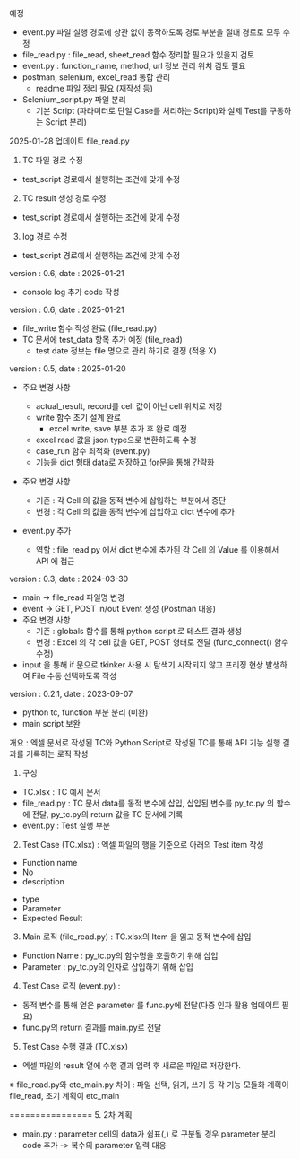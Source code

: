 예정
- event.py 파일 실행 경로에 상관 없이 동작하도록 경로 부분을 절대 경로로 모두 수정
- file_read.py : file_read, sheet_read 함수 정리할 필요가 있을지 검토
- event.py : function_name, method, url 정보 관리 위치 검토 필요
- postman, selenium, excel_read 통합 관리
  - readme 파일 정리 필요 (재작성 등)
- Selenium_script.py 파일 분리
  - 기본 Script (파라미터로 단일 Case를 처리하는 Script)와 실제 Test를 구동하는 Script 분리)

2025-01-28 업데이트
file_read.py
1. TC 파일 경로 수정
- test_script 경로에서 실행하는 조건에 맞게 수정
2. TC result 생성 경로 수정
- test_script 경로에서 실행하는 조건에 맞게 수정
3. log 경로 수정
- test_script 경로에서 실행하는 조건에 맞게 수정

version : 0.6, date : 2025-01-21
- console log 추가 code 작성

version : 0.6, date : 2025-01-21
- file_write 함수 작성 완료 (file_read.py)
- TC 문서에 test_data 항목 추가 예정 (file_read)
  - test date 정보는 file 명으로 관리 하기로 결정 (적용 X)

version : 0.5, date : 2025-01-20
- 주요 변경 사항 
  - actual_result, record를 cell 값이 아닌 cell 위치로 저장
  - write 함수 초기 설계 완료
    - excel write, save 부분 추가 후 완료 예정
  - excel read 값을 json type으로 변환하도록 수정
  - case_run 함수 최적화 (event.py)
  - 기능을 dict 형태 data로 저장하고 for문을 통해 간략화

- 주요 변경 사항
  - 기존 : 각 Cell 의 값을 동적 변수에 삽입하는 부분에서 중단
  - 변경 : 각 Cell 의 값을 동적 변수에 삽입하고 dict 변수에 추가
- event.py 추가
  - 역할 : file_read.py 에서 dict 변수에 추가된 각 Cell 의 Value 를 이용해서 API 에 접근

version : 0.3, date : 2024-03-30
- main -> file_read 파일명 변경
- event -> GET, POST in/out Event 생성 (Postman 대응)
- 주요 변경 사항
  - 기존 : globals 함수를 통해 python script 로 테스트 결과 생성
  - 변경 : Excel 의 각 cell 값을 GET, POST 형태로 전달 (func_connect() 함수 수정)
- input 을 통해 if 문으로 tkinker 사용 시 탐색기 시작되지 않고 프리징 현상 발생하여 File 수동 선택하도록 작성


version : 0.2.1, date : 2023-09-07
- python tc, function 부분 분리 (미완)
- main script 보완

개요 : 엑셀 문서로 작성된 TC와 Python Script로 작성된 TC를 통해 API 기능 실행 결과를 기록하는 로직 작성

1. 구성
- TC.xlsx : TC 예시 문서
- file_read.py : TC 문서 data를 동적 변수에 삽입, 삽입된 변수를 py_tc.py 의 함수에 전달, py_tc.py의 return 값을 TC 문서에 기록
- event.py : Test 실행 부분

2. Test Case (TC.xlsx) : 엑셀 파일의 행을 기준으로 아래의 Test item 작성
- Function name
- No
- description

[comment]: <> (- valid, Invalid, 해당 값으로 인해 영향을 주는 로직 없음)
- type
- Parameter
- Expected Result

3. Main 로직 (file_read.py) : TC.xlsx의 Item 을 읽고 동적 변수에 삽입
- Function Name : py_tc.py의 함수명을 호출하기 위해 삽입
- Parameter : py_tc.py의 인자로 삽입하기 위해 삽입

4. Test Case 로직 (event.py) : 

[comment]: <> (- 동적 변수를 통해 얻은 valid, invalid 값으로 result 를 분개한다. &#40;if 문, try 문&#41;)
- 동적 변수를 통해 얻은 parameter 를 func.py에 전달(다중 인자 활용 업데이트 필요)
- func.py의 return 결과를 main.py로 전달

5. Test Case 수행 결과 (TC.xlsx)
- 엑셀 파일의 result 열에 수행 결과 입력 후 새로운 파일로 저장한다.

※ file_read.py와 etc_main.py 차이 : 파일 선택, 읽기, 쓰기 등 각 기능 모듈화 계획이 file_read, 초기 계획이 etc_main 

================
5. 2차 계획
- main.py : parameter cell의 data가 쉼표(,) 로 구분될 경우 parameter 분리 code 추가
  -> 복수의 parameter 입력 대응
